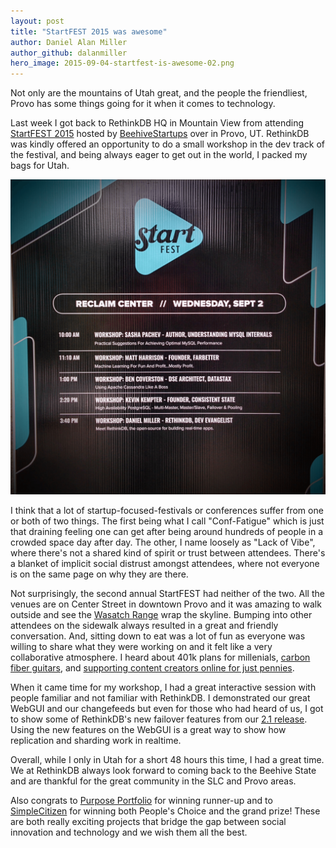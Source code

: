 ```yaml
---
layout: post
title: "StartFEST 2015 was awesome"
author: Daniel Alan Miller
author_github: dalanmiller
hero_image: 2015-09-04-startfest-is-awesome-02.png
---
```


Not only are the mountains of Utah great, and the people the friendliest, Provo has some things going for it when it comes to technology.

Last week I got back to RethinkDB HQ in Mountain View from attending [StartFEST 2015][startfest] hosted by [BeehiveStartups][beehive] over in Provo, UT. RethinkDB was kindly offered an opportunity to do a small workshop in the dev track of the festival, and being always eager to get out in the world, I packed my bags for Utah.

<!--more-->

![](/assets/images/posts/2015-09-04-startfest-is-awesome-01.png)

I think that a lot of startup-focused-festivals or conferences suffer from one or both of two things. The first being what I call "Conf-Fatigue" which is just that draining feeling one can get after being around hundreds of people in a crowded space day after day. The other, I name loosely as "Lack of Vibe", where there's not a shared kind of spirit or trust between attendees. There's a blanket of implicit social distrust amongst attendees, where not everyone is on the same page on why they are there.

Not surprisingly, the second annual StartFEST had neither of the two. All the venues are on Center Street in downtown Provo and it was amazing to walk outside and see the [Wasatch Range][wasatch] wrap the skyline. Bumping into other attendees on the sidewalk always resulted in a great and friendly conversation. And, sitting down to eat was a lot of fun as everyone was willing to share what they were working on and it felt like a very collaborative atmosphere. I heard about 401k plans for millenials, [carbon fiber guitars][klos], and [supporting content creators online for just pennies][pennypledge].

When it came time for my workshop, I had a great interactive session with people familiar and not familiar with RethinkDB. I demonstrated our great WebGUI and our changefeeds but even for those who had heard of us, I got to show some of RethinkDB's new failover features from our [2.1 release][2_1]. Using the new features on the WebGUI is a great way to show how replication and sharding work in realtime.

Overall, while I only in Utah for a short 48 hours this time, I had a great time. We at RethinkDB always look forward to coming back to the Beehive State and are thankful for the great community in the SLC and Provo areas.

Also congrats to [Purpose Portfolio][purpose_portfolio] for winning runner-up and to [SimpleCitizen][simplecitizen] for winning both People's Choice and the grand prize! These are both really exciting projects that bridge the gap between social innovation and technology and we wish them all the best.  

[2_1]:https://rethinkdb.com/blog/2.1-release/
[beehive]: https://beehivestartups.com/about/
[klos]: http://www.klosguitars.com/
[pennypledge]: https://pennypledge.co/welcome/
[purpose_portfolio]: https://www.purposeportfolio.org/
[simplecitizen]: http://www.simplecitizen.com/
[startfest]: https://startfestival.com/
[wasatch]: https://en.wikipedia.org/wiki/Wasatch_Range
